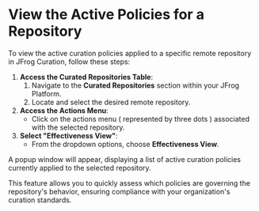 # View the Active Policies for a Repository

To view the active curation policies applied to a specific remote repository in JFrog Curation, follow these steps:

1. **Access the Curated Repositories Table**:
   1. Navigate to the **Curated Repositories** section within your JFrog Platform.
   2. Locate and select the desired remote repository.
2. **Access the Actions Menu**:
   * Click on the actions menu ( represented by three dots ) associated with the selected repository.
3. **Select "Effectiveness View"**:
   * From the dropdown options, choose **Effectiveness View**.

A popup window will appear, displaying a list of active curation policies currently applied to the selected repository.

This feature allows you to quickly assess which policies are governing the repository's behavior, ensuring compliance with your organization's curation standards.
